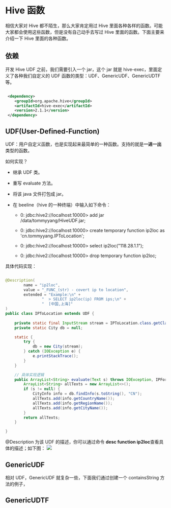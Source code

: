 # Hive 函数
相信大家对 Hive 都不陌生，那么大家肯定用过 Hive 里面各种各样的函数。可能大家都会使用这些函数，但是没有自己动手去写过 Hive 里面的函数。下面主要来介绍一下 Hive 里面的各种函数。


## 依赖
开发 Hive UDF 之前，我们需要引入一个 jar，这个 jar 就是 hive-exec，里面定义了各种我们自定义的 UDF 函数的类型：UDF、GenericUDF、GenericUDTF 等。

```xml

 <dependency>
    <groupId>org.apache.hive</groupId>
    <artifactId>hive-exec</artifactId>
    <version>2.1.1</version>
 </dependency>

```


## UDF(User-Defined-Function)
UDF：用户自定义函数，也是实现起来最简单的一种函数。支持的就是**一进一出**类型的函数。

如何实现？

- 继承 UDF 类。

- 重写 evaluate 方法。

- 将该 java 文件打包成 jar。

- 在 beeline（hive 的一种终端）中输入如下命令：
    
    - 0: jdbc:hive2://localhost:10000> add jar /data/tommyyang/HiveUDF.jar;
    
    - 0: jdbc:hive2://localhost:10000> create temporary function ip2loc as 'cn.tommyyang.IPToLocation';
    
    - 0: jdbc:hive2://localhost:10000> select ip2loc("118.28.1.1");
    
    - 0: jdbc:hive2://localhost:10000> drop temporary function ip2loc;

具体代码实现：

```java

@Description(
        name = "ip2loc",
        value = "_FUNC_(str) - covert ip to location",
        extended = "Example:\n" +
                "  > SELECT ip2loc(ip) FROM ips;\n" +
                "  [中国,上海]"
)
public class IPToLocation extends UDF {
    
    private static final InputStream stream = IPToLocation.class.getClassLoader().getResourceAsStream("ipipfree.ipdb");
    private static City db = null;

    static {
        try {
            db = new City(stream);
        } catch (IOException e) {
            e.printStackTrace();
        }
    }

    // 具体实现逻辑
    public ArrayList<String> evaluate(Text s) throws IOException, IPFormatException {
        ArrayList<String> allTexts = new ArrayList<>();
        if (s != null) {
            CityInfo info = db.findInfo(s.toString(), "CN");
            allTexts.add(info.getCountryName());
            allTexts.add(info.getRegionName());
            allTexts.add(info.getCityName());
        }
        return allTexts;
    }

}

```

@Description 为该 UDF 的描述，你可以通过命令 **desc function ip2loc**查看具体的描述；如下图：
<img src="https://blog.tommyyang.cn/img/bigdata/hive/hive-udf-1.png">

## GenericUDF
相对 UDF，GenericUDF 就复杂一些，下面我们通过创建一个 containsString 方法的例子，


## GenericUDTF
